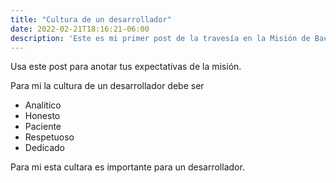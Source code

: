 ```yaml
---
title: "Cultura de un desarrollador"
date: 2022-02-21T18:16:21-06:00
description: 'Este es mi primer post de la travesía en la Misión de Backend con Node JS de Launch X.'
---
```


Usa este post para anotar tus expectativas de la misión.

Para mi la cultura de un desarrollador debe ser 

- Analitico
- Honesto
- Paciente
- Respetuoso
- Dedicado


Para mi esta cultara es importante para un desarrollador.
